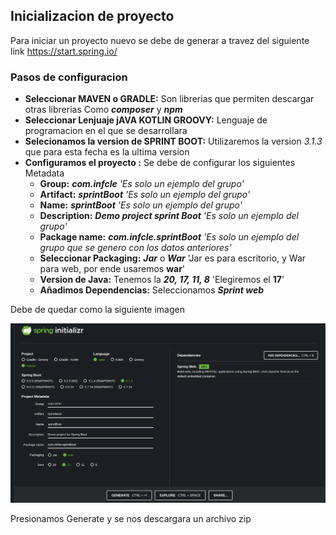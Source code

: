 ## Inicializacion de proyecto

Para iniciar un proyecto nuevo se debe de generar a travez del siguiente link
https://start.spring.io/

### Pasos de configuracion
* **Seleccionar **MAVEN** o **GRADLE**:** Son librerias que permiten descargar otras librerias Como ***composer*** y ***npm***
* **Seleccionar Lenjuaje jAVA KOTLIN GROOVY:** Lenguaje de programacion en el que se desarrollara
* **Selecionamos la version de SPRINT BOOT:** Utilizaremos la version *3.1.3* que para esta fecha es la ultima version
* **Configuramos el proyecto :** Se debe de configurar los siguientes Metadata
  * **Group:** ***com.infcle*** *'Es solo un ejemplo del grupo'*
  * **Artifact:** ***sprintBoot*** *'Es solo un ejemplo del grupo'*
  * **Name:** ***sprintBoot*** *'Es solo un ejemplo del grupo'*
  * **Description:** ***Demo project sprint Boot*** *'Es solo un ejemplo del grupo'*
  * **Package name:** ***com.infcle.sprintBoot*** *'Es solo un ejemplo del grupo  que se genero con los datos anteriores'*
  * **Seleccionar Packaging:** ***Jar*** o ***War*** 'Jar es para escritorio, y War para web, por ende usaremos **war**'
  * **Version de Java:** Tenemos la ***20, 17, 11, 8*** 'Elegiremos el **17**'
  * **Añadimos Dependencias:** Seleccionamos ***Sprint web***

Debe de quedar como la siguiente imagen

![](img/generar_proyecto.png)

Presionamos Generate y se nos descargara un archivo zip
